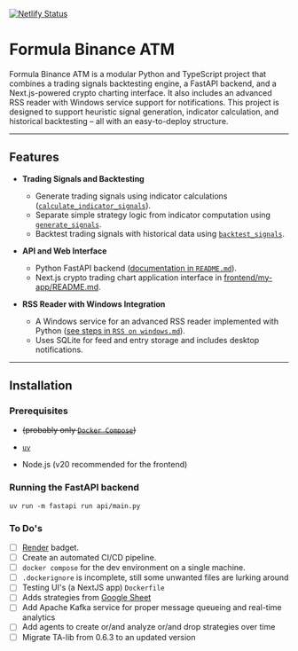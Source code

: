 [![Netlify Status](https://api.netlify.com/api/v1/badges/11b3c195-eb26-4035-bbee-3ed36bcc5601/deploy-status)](https://app.netlify.com/sites/astonishing-klepon-cbc7e9/deploys)

# Formula Binance ATM

Formula Binance ATM is a modular Python and TypeScript project that combines a trading signals backtesting engine, a FastAPI backend, and a Next.js-powered crypto charting interface. It also includes an advanced RSS reader with Windows service support for notifications. This project is designed to support heuristic signal generation, indicator calculation, and historical backtesting – all with an easy-to-deploy structure.

---

## Features

- **Trading Signals and Backtesting**  
  - Generate trading signals using indicator calculations ([`calculate_indicator_signals`](#placeholder)).
  - Separate simple strategy logic from indicator computation using [`generate_signals`](#placeholder).
  - Backtest trading signals with historical data using [`backtest_signals`](#placeholder).

- **API and Web Interface**  
  - Python FastAPI backend ([documentation in `README.md`](README.md)).
  - Next.js crypto trading chart application interface in [frontend/my-app/README.md](frontend/my-app/README.md).

- **RSS Reader with Windows Integration**  
  - A Windows service for an advanced RSS reader implemented with Python ([see steps in `RSS on windows.md`](RSS%20on%20windows.md)).
  - Uses SQLite for feed and entry storage and includes desktop notifications.

---

## Installation

### Prerequisites

- ~~(probably only [`Docker Compose`](https://docs.docker.com/compose/))~~

- [`uv`](https://docs.astral.sh/uv/getting-started/installation/)
- Node.js (v20 recommended for the frontend)

### Running the FastAPI backend

```
uv run -m fastapi run api/main.py
```


### To Do's

 - [ ] [Render](https://render.com/) badget.
 - [ ] Create an automated CI/CD pipeline.
 - [ ] `docker compose` for the dev environment on a single machine.
 - [ ] `.dockerignore` is incomplete, still some unwanted files are lurking around
 - [ ] Testing UI's (a NextJS app) `Dockerfile`
 - [ ] Adds strategies from [Google Sheet](https://docs.google.com/spreadsheets/d/1AYfjHLJVAkbkMQVl1jFvv8SBf9AZV3Ohzh8oyI34KBk/edit?gid=1708701458#gid=1708701458)
 - [ ] Add Apache Kafka service for proper message queueing and real-time analytics
 - [ ] Add agents to create or/and analyze or/and drop strategies over time
 - [ ] Migrate TA-lib from 0.6.3 to an updated version